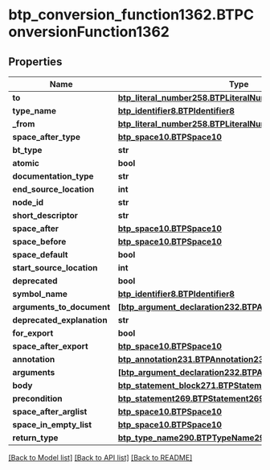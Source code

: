 # btp_conversion_function1362.BTPConversionFunction1362

## Properties
Name | Type | Description | Notes
------------ | ------------- | ------------- | -------------
**to** | [**btp_literal_number258.BTPLiteralNumber258**](BTPLiteralNumber258.md) |  | [optional] 
**type_name** | [**btp_identifier8.BTPIdentifier8**](BTPIdentifier8.md) |  | [optional] 
**_from** | [**btp_literal_number258.BTPLiteralNumber258**](BTPLiteralNumber258.md) |  | [optional] 
**space_after_type** | [**btp_space10.BTPSpace10**](BTPSpace10.md) |  | [optional] 
**bt_type** | **str** |  | [optional] 
**atomic** | **bool** |  | [optional] 
**documentation_type** | **str** |  | [optional] 
**end_source_location** | **int** |  | [optional] 
**node_id** | **str** |  | [optional] 
**short_descriptor** | **str** |  | [optional] 
**space_after** | [**btp_space10.BTPSpace10**](BTPSpace10.md) |  | [optional] 
**space_before** | [**btp_space10.BTPSpace10**](BTPSpace10.md) |  | [optional] 
**space_default** | **bool** |  | [optional] 
**start_source_location** | **int** |  | [optional] 
**deprecated** | **bool** |  | [optional] 
**symbol_name** | [**btp_identifier8.BTPIdentifier8**](BTPIdentifier8.md) |  | [optional] 
**arguments_to_document** | [**[btp_argument_declaration232.BTPArgumentDeclaration232]**](BTPArgumentDeclaration232.md) |  | [optional] 
**deprecated_explanation** | **str** |  | [optional] 
**for_export** | **bool** |  | [optional] 
**space_after_export** | [**btp_space10.BTPSpace10**](BTPSpace10.md) |  | [optional] 
**annotation** | [**btp_annotation231.BTPAnnotation231**](BTPAnnotation231.md) |  | [optional] 
**arguments** | [**[btp_argument_declaration232.BTPArgumentDeclaration232]**](BTPArgumentDeclaration232.md) |  | [optional] 
**body** | [**btp_statement_block271.BTPStatementBlock271**](BTPStatementBlock271.md) |  | [optional] 
**precondition** | [**btp_statement269.BTPStatement269**](BTPStatement269.md) |  | [optional] 
**space_after_arglist** | [**btp_space10.BTPSpace10**](BTPSpace10.md) |  | [optional] 
**space_in_empty_list** | [**btp_space10.BTPSpace10**](BTPSpace10.md) |  | [optional] 
**return_type** | [**btp_type_name290.BTPTypeName290**](BTPTypeName290.md) |  | [optional] 

[[Back to Model list]](../README.md#documentation-for-models) [[Back to API list]](../README.md#documentation-for-api-endpoints) [[Back to README]](../README.md)


